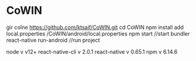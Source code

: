 # CoWIN
gir colne https://github.com/ktsaif/CoWIN.git
cd CoWIN
npm install
add local.properties  /CoWIN/android/local.properties
npm start //start bundler
react-native run-android //run project


node v v12+
react-native-cli v 2.0.1
react-native v 0.65.1
npm v 6.14.6
